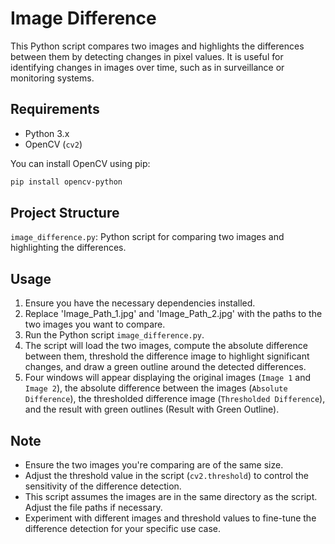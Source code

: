 # Image Difference 

This Python script compares two images and highlights the differences between them by detecting changes in pixel values. It is useful for identifying changes in images over time, such as in surveillance or monitoring systems.

## Requirements

- Python 3.x
- OpenCV (`cv2`)

You can install OpenCV using pip:

```bash
pip install opencv-python
```

## Project Structure

`image_difference.py`: Python script for comparing two images and highlighting the differences.

## Usage

1. Ensure you have the necessary dependencies installed.
2. Replace 'Image_Path_1.jpg' and 'Image_Path_2.jpg' with the paths to the two images you want to compare.
3. Run the Python script `image_difference.py`.
4. The script will load the two images, compute the absolute difference between them, threshold the difference image to highlight significant changes, and draw a green outline around the detected differences.
5. Four windows will appear displaying the original images (`Image 1` and `Image 2`), the absolute difference between the images (`Absolute Difference`), the thresholded difference image (`Thresholded Difference`), and the result with green outlines (Result with Green Outline).

## Note

- Ensure the two images you're comparing are of the same size.
- Adjust the threshold value in the script (`cv2.threshold`) to control the sensitivity of the difference detection.
- This script assumes the images are in the same directory as the script. Adjust the file paths if necessary.
- Experiment with different images and threshold values to fine-tune the difference detection for your specific use case.
